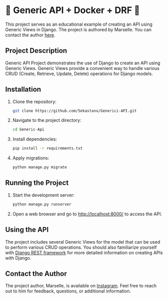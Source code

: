 # 🌟 Generic API + Docker + DRF 🚀 

This project serves as an educational example of creating an API using Generic Views in Django. The project is authored by Marselle. You can contact the author [here](https://instagram.com/5ekastan).
 
## Project Description

Generic API Project demonstrates the use of Django to create an API using Generic Views. Generic Views provide a convenient way to handle various CRUD (Create, Retrieve, Update, Delete) operations for Django models.

## Installation 
 
1. Clone the repository: 

    ```bash
    git clone https://github.com/5ekastanx/Generici-API.git
    ```

2. Navigate to the project directory:

    ```bash
    cd Generic-Api
    ```

3. Install dependencies:

    ```bash
    pip install -r requirements.txt
    ```

4. Apply migrations:

    ```bash
    python manage.py migrate
    ```

## Running the Project

1. Start the development server:

    ```bash
    python manage.py runserver
    ```

2. Open a web browser and go to [http://localhost:8000/](http://localhost:8000/) to access the API.

## Using the API

The project includes several Generic Views for the model that can be used to perform various CRUD operations. You should also familiarize yourself with [Django REST framework](https://www.django-rest-framework.org/) for more detailed information on creating APIs with Django.

## Contact the Author

The project author, Marselle, is available on [Instagram](https://instagram.com/5ekastan). Feel free to reach out to him for feedback, questions, or additional information.
